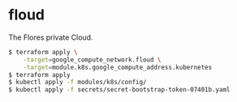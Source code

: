 # floud
The Flores private Cloud.

```sh
$ terraform apply \
    -target=google_compute_network.floud \
    -target=module.k8s.google_compute_address.kubernetes
$ terraform apply
$ kubectl apply -f modules/k8s/config/
$ kubectl apply -f secrets/secret-bootstrap-token-07401b.yaml
```
